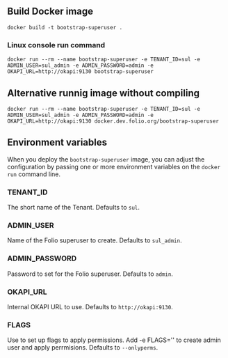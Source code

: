 ## Build Docker image

`docker build -t bootstrap-superuser .`

### Linux console run command

`docker run --rm --name bootstrap-superuser -e TENANT_ID=sul -e ADMIN_USER=sul_admin -e ADMIN_PASSWORD=admin -e OKAPI_URL=http://okapi:9130 bootstrap-superuser`

## Alternative runnig image without compiling

`docker run --rm --name bootstrap-superuser -e TENANT_ID=sul -e ADMIN_USER=sul_admin -e ADMIN_PASSWORD=admin -e OKAPI_URL=http://okapi:9130 docker.dev.folio.org/bootstrap-superuser`

## Environment variables

When you deploy the `bootstrap-superuser` image, you can adjust the configuration by passing one or more environment variables on the `docker run` command line.

### TENANT_ID

The short name of the Tenant. Defaults to `sul`.

### ADMIN_USER

Name of the Folio superuser to create. Defaults to `sul_admin`.

### ADMIN_PASSWORD

Password to set for the Folio superuser. Defaults to `admin`.

### OKAPI_URL

Internal OKAPI URL to use. Defaults to `http://okapi:9130`.

### FLAGS

Use to set up flags to apply permissions. Add -e FLAGS='' to create admin user and apply perrmisions. Defaults to `--onlyperms`.
